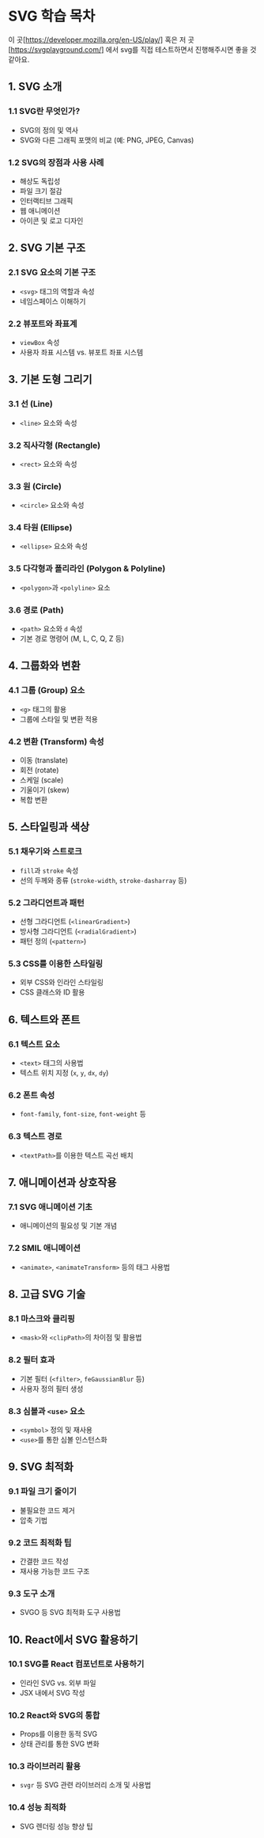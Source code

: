 # SVG 학습 목차

이 곳[https://developer.mozilla.org/en-US/play/] 혹은 저 곳 [https://svgplayground.com/] 에서 svg를 직접 테스트하면서 진행해주시면 좋을 것 같아요.

## 1. SVG 소개

### 1.1 SVG란 무엇인가?

- SVG의 정의 및 역사
- SVG와 다른 그래픽 포맷의 비교 (예: PNG, JPEG, Canvas)

### 1.2 SVG의 장점과 사용 사례

- 해상도 독립성
- 파일 크기 절감
- 인터랙티브 그래픽
- 웹 애니메이션
- 아이콘 및 로고 디자인

## 2. SVG 기본 구조

### 2.1 SVG 요소의 기본 구조

- `<svg>` 태그의 역할과 속성
- 네임스페이스 이해하기

### 2.2 뷰포트와 좌표계

- `viewBox` 속성
- 사용자 좌표 시스템 vs. 뷰포트 좌표 시스템

## 3. 기본 도형 그리기

### 3.1 선 (Line)

- `<line>` 요소와 속성

### 3.2 직사각형 (Rectangle)

- `<rect>` 요소와 속성

### 3.3 원 (Circle)

- `<circle>` 요소와 속성

### 3.4 타원 (Ellipse)

- `<ellipse>` 요소와 속성

### 3.5 다각형과 폴리라인 (Polygon & Polyline)

- `<polygon>`과 `<polyline>` 요소

### 3.6 경로 (Path)

- `<path>` 요소와 `d` 속성
- 기본 경로 명령어 (M, L, C, Q, Z 등)

## 4. 그룹화와 변환

### 4.1 그룹 (Group) 요소

- `<g>` 태그의 활용
- 그룹에 스타일 및 변환 적용

### 4.2 변환 (Transform) 속성

- 이동 (translate)
- 회전 (rotate)
- 스케일 (scale)
- 기울이기 (skew)
- 복합 변환

## 5. 스타일링과 색상

### 5.1 채우기와 스트로크

- `fill`과 `stroke` 속성
- 선의 두께와 종류 (`stroke-width`, `stroke-dasharray` 등)

### 5.2 그라디언트과 패턴

- 선형 그라디언트 (`<linearGradient>`)
- 방사형 그라디언트 (`<radialGradient>`)
- 패턴 정의 (`<pattern>`)

### 5.3 CSS를 이용한 스타일링

- 외부 CSS와 인라인 스타일링
- CSS 클래스와 ID 활용

## 6. 텍스트와 폰트

### 6.1 텍스트 요소

- `<text>` 태그의 사용법
- 텍스트 위치 지정 (`x`, `y`, `dx`, `dy`)

### 6.2 폰트 속성

- `font-family`, `font-size`, `font-weight` 등

### 6.3 텍스트 경로

- `<textPath>`를 이용한 텍스트 곡선 배치

## 7. 애니메이션과 상호작용

### 7.1 SVG 애니메이션 기초

- 애니메이션의 필요성 및 기본 개념

### 7.2 SMIL 애니메이션

- `<animate>`, `<animateTransform>` 등의 태그 사용법

## 8. 고급 SVG 기술

### 8.1 마스크와 클리핑

- `<mask>`와 `<clipPath>`의 차이점 및 활용법

### 8.2 필터 효과

- 기본 필터 (`<filter>`, `feGaussianBlur` 등)
- 사용자 정의 필터 생성

### 8.3 심볼과 `<use>` 요소

- `<symbol>` 정의 및 재사용
- `<use>`를 통한 심볼 인스턴스화

## 9. SVG 최적화

### 9.1 파일 크기 줄이기

- 불필요한 코드 제거
- 압축 기법

### 9.2 코드 최적화 팁

- 간결한 코드 작성
- 재사용 가능한 코드 구조

### 9.3 도구 소개

- SVGO 등 SVG 최적화 도구 사용법

## 10. React에서 SVG 활용하기

### 10.1 SVG를 React 컴포넌트로 사용하기

- 인라인 SVG vs. 외부 파일
- JSX 내에서 SVG 작성

### 10.2 React와 SVG의 통합

- Props를 이용한 동적 SVG
- 상태 관리를 통한 SVG 변화

### 10.3 라이브러리 활용

- `svgr` 등 SVG 관련 라이브러리 소개 및 사용법

### 10.4 성능 최적화

- SVG 렌더링 성능 향상 팁
